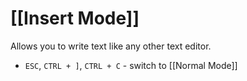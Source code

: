# [[Insert Mode]]
Allows you to write text like any other text editor.

- ``ESC``, ``CTRL + ]``, ``CTRL + C`` - switch to [[Normal Mode]]